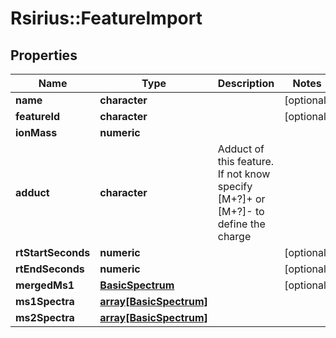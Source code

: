 # Rsirius::FeatureImport



## Properties
Name | Type | Description | Notes
------------ | ------------- | ------------- | -------------
**name** | **character** |  | [optional] 
**featureId** | **character** |  | [optional] 
**ionMass** | **numeric** |  | 
**adduct** | **character** | Adduct of this feature. If not know specify [M+?]+ or [M+?]- to define the charge | 
**rtStartSeconds** | **numeric** |  | [optional] 
**rtEndSeconds** | **numeric** |  | [optional] 
**mergedMs1** | [**BasicSpectrum**](BasicSpectrum.md) |  | [optional] 
**ms1Spectra** | [**array[BasicSpectrum]**](BasicSpectrum.md) |  | 
**ms2Spectra** | [**array[BasicSpectrum]**](BasicSpectrum.md) |  | 


